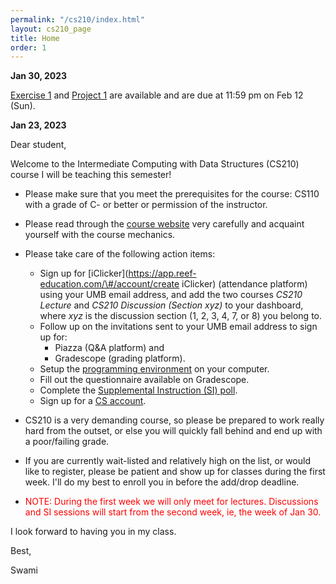 ```yaml
---
permalink: "/cs210/index.html"
layout: cs210_page
title: Home
order: 1
---
```


**Jan 30, 2023**

[Exercise 1](assignments.html) and [Project 1](assignments.html) are available and are due at 11:59 pm on Feb 12 (Sun).

**Jan 23, 2023**

Dear student,

Welcome to the Intermediate Computing with Data Structures (CS210) course I will be teaching this semester!

- Please make sure that you meet the prerequisites for the course: CS110 with a grade of C- or better or permission of the instructor.

- Please read through the [course website](/cs210/) very carefully and acquaint yourself with the course mechanics.

- Please take care of the following action items:
  - Sign up for [iClicker](https://app.reef-education.com/\#/account/create iClicker) (attendance platform) using your UMB email address, and add the two courses *CS210 Lecture* and *CS210 Discussion (Section xyz)* to your dashboard, where *xyz* is the discussion section (1, 2, 3, 4, 7, or 8) you belong to.
  - Follow up on the invitations sent to your UMB email address to sign up for:
      - Piazza (Q&A platform) and
      - Gradescope (grading platform).
  - Setup the [programming environment](https://www.cs.umb.edu/~siyer/teaching/cs210/dsaj_programming_environment_setup.pdf) on your computer.
  - Fill out the questionnaire available on Gradescope.
  - Complete the [Supplemental Instruction (SI) poll](https://forms.gle/sAjZgdC1pNK1tuwz9).
  - Sign up for a [CS account](course_info.html#cs_account).

- CS210 is a very demanding course, so please be prepared to work really hard from the outset, or else you will quickly fall behind and end up with a poor/failing grade.

- If you are currently wait-listed and relatively high on the list, or would like to register, please be patient and show up for classes during the first week. I'll do my best to enroll you in before the add/drop deadline.

- <font color="red">NOTE: During the first week we will only meet for lectures. Discussions and SI sessions will start from the second week, ie, the week of Jan 30.</font>

I look forward to having you in my class.

Best,

Swami